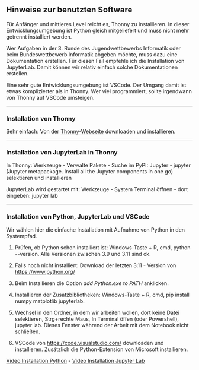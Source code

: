 
## Hinweise zur benutzten Software

Für Anfänger und mittleres Level reicht es, Thonny zu installieren.
In dieser Entwicklungsumgebung ist Python gleich mitgeliefert und muss nicht mehr
getrennt installiert werden. 

Wer Aufgaben in der 3. Runde des Jugendwettbewerbs Informatik oder beim
Bundeswettbewerb Informatik abgeben möchte, muss dazu eine Dokumentation erstellen. 
Für diesen Fall empfehle ich die Installation von JupyterLab.
Damit können wir relativ einfach solche Dokumentationen erstellen. 

Eine sehr gute Entwicklungsumgebung ist VSCode. Der Umgang damit ist etwas komplizierter 
als in Thonny. Wer viel programmiert, sollte irgendwann von Thonny auf VSCode umsteigen.

----- 

### Installation von Thonny

Sehr einfach: Von der [Thonny-Webseite](https://thonny.org/) downloaden und installieren.

----

### Installation von JupyterLab in Thonny

In Thonny: Werkzeuge - Verwalte Pakete - Suche im PyPI: Jupyter - 
jupyter (Jupyter metapackage. Install all the Jupyter components in one go) selektieren und installieren 

JupyterLab wird gestartet mit:
Werkzeuge - System Terminal öffnen - dort eingeben: jupyter lab

------- 

### Installation von Python, JupyterLab und VSCode

Wir wählen hier die einfache Installation mit Aufnahme von Python in den Systempfad.

1. Prüfen, ob Python schon installiert ist: Windows-Taste + R, cmd, python --version.
Alle Versionen zwischen 3.9 und 3.11 sind ok.

1. Falls noch nicht installiert: Download der letzten 3.11 - Version von https://www.python.org/

2. Beim Installieren die Option *add Python.exe to PATH* anklicken.

3. Installieren der Zusatzbibliotheken: Windows-Taste + R, cmd, pip install numpy matplotlib jupyterlab.

4. Wechsel in den Ordner, in dem wir arbeiten wollen, dort keine Datei selektieren, Strg+rechte Maus, In Terminal öffen (oder Powershell), jupyter lab.  Dieses Fenster während der Arbeit mit dem Notebook nicht schließen.

5. VSCode von https://code.visualstudio.com/ downloaden und installieren. Zusätzlich die Python-Extension von Microsoft installieren.

[Video Installation Python](https://youtu.be/NwBtcnVls_Y?si=i-3HHMoxT2UQ0jk9) - 
[Video Installation Jupyter Lab](./installation/jupyter.md)

 





        


  